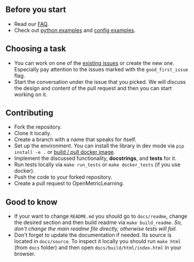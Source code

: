 ## Before you start
* Read our [FAQ](https://github.com/OML-Team/open-metric-learning#faq).
* Check out [python examples](https://github.com/OML-Team/open-metric-learning#get-started-using-python)
  and [config examples](https://github.com/OML-Team/open-metric-learning/tree/main/examples).

## Choosing a task
* You can work on one of the [existing issues](https://github.com/OML-Team/open-metric-learning)
  or create the new one. Especially pay attention to the issues marked with the `good_first_issue` flag.
* Start the conversation under the issue that you picked. We will discuss the design and content of the pull request and
  then you can start working on it.

## Contributing
* Fork the repository.
* Clone it locally.
* Create a branch with a name that speaks for itself.
* Set up the environment. You can install the library in dev mode via `pip install -e .`
  or [build / pull docker image](https://github.com/OML-Team/open-metric-learning#installation).
* Implement the discussed functionality, **docstrings**, and **tests** for it.
* Run tests locally via `make run_tests` or `make docker_tests` (if you use docker).
* Push the code to your forked repository.
* Create a pull request to OpenMetricLearning.

## Good to know
* If your want to change `README.md` you should go to `docs/readme`, change the desired section and then build
  readme via `make build_readme`. *So, don't change the main readme file directly, otherwise tests will fail.*
* Don't forget to update the documentation if needed. Its source is located in `docs/source`. To inspect
  it locally you should run `make html` (from `docs` folder) and then open `docs/build/html/index.html` in your
  browser.
